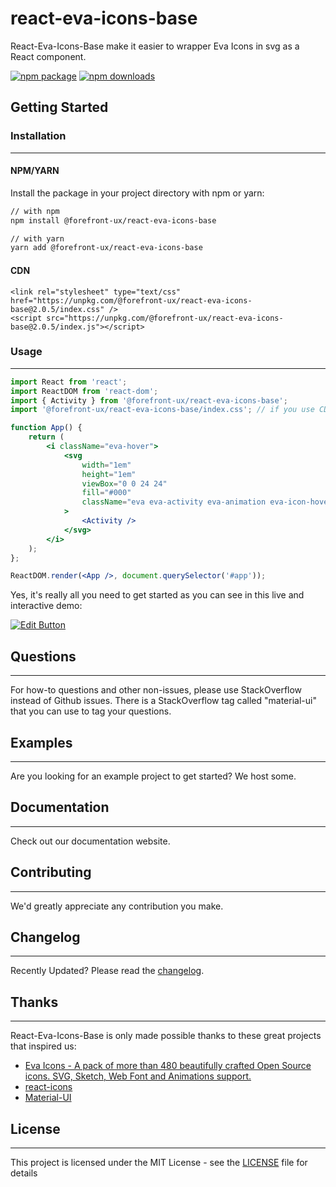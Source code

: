 # react-eva-icons-base
React-Eva-Icons-Base make it easier to wrapper Eva Icons in svg as a React component.

[![npm package](https://img.shields.io/npm/v/@forefront-ux/react-eva-icons-base/latest.svg)](https://www.npmjs.com/package/@forefront-ux/react-eva-icons-base)
[![npm downloads](https://img.shields.io/npm/dm/@forefront-ux/react-eva-icons-base/core.svg)](https://www.npmjs.com/package/@forefront-ux/react-eva-icons-base)

## Getting Started

### Installation
---
#### NPM/YARN
Install the package in your project directory with npm or yarn:

```sh
// with npm
npm install @forefront-ux/react-eva-icons-base

// with yarn
yarn add @forefront-ux/react-eva-icons-base
```

#### CDN
```
<link rel="stylesheet" type="text/css" href="https://unpkg.com/@forefront-ux/react-eva-icons-base@2.0.5/index.css" />
<script src="https://unpkg.com/@forefront-ux/react-eva-icons-base@2.0.5/index.js"></script>
```

### Usage
---
```jsx
import React from 'react';
import ReactDOM from 'react-dom';
import { Activity } from '@forefront-ux/react-eva-icons-base';
import '@forefront-ux/react-eva-icons-base/index.css'; // if you use CDN installation, ignore this line.

function App() {
    return (
        <i className="eva-hover">
            <svg
                width="1em"
                height="1em"
                viewBox="0 0 24 24"
                fill="#000"
                className="eva eva-activity eva-animation eva-icon-hover-zoom"
            >
                <Activity />
            </svg>
        </i>
    );
};

ReactDOM.render(<App />, document.querySelector('#app'));
```
Yes, it's really all you need to get started as you can see in this live and interactive demo:

[![Edit Button](https://codesandbox.io/static/img/play-codesandbox.svg)](https://codesandbox.io)

## Questions
---
For how-to questions and other non-issues, please use StackOverflow instead of Github issues. There is a StackOverflow tag called "material-ui" that you can use to tag your questions.

## Examples
---
Are you looking for an example project to get started? We host some.

## Documentation
---
Check out our documentation website.

## Contributing
---
We'd greatly appreciate any contribution you make.

## Changelog
---
Recently Updated? Please read the [changelog](https://github.com/forefront-ux/react-eva-icons/releases).

## Thanks
---
React-Eva-Icons-Base is only made possible thanks to these great projects that inspired us:
- [Eva Icons - A pack of more than 480 beautifully crafted Open Source icons. SVG, Sketch, Web Font and Animations support.](https://akveo.github.io/eva-icons/#/)
- [react-icons](https://github.com/react-icons/react-icons)
- [Material-UI](https://material-ui.com/)

## License
---
This project is licensed under the MIT License - see the [LICENSE](./LICENSE) file for details
